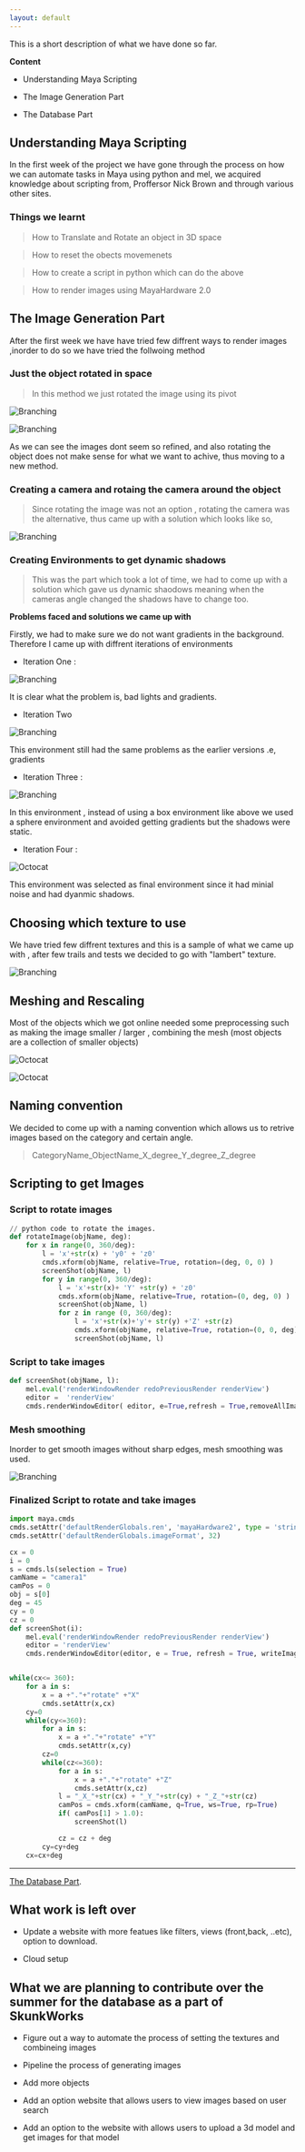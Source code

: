 ```yaml
---
layout: default
---
```



This is a short description of what we have done so far.

**Content**

*   Understanding Maya Scripting

*   The Image Generation Part

*   The Database Part



## Understanding Maya Scripting

In the first week of the project we have gone through the process on how we can automate tasks in Maya using python and mel, we acquired knowledge about scripting from, Proffersor Nick Brown and through various other sites.

### Things we learnt

> How to Translate and Rotate an object in 3D space

> How to reset the obects movemenets 

> How to create a script in python which can do the above

> How to render images using MayaHardware 2.0


## The Image Generation Part

After the first week we have have tried few diffrent ways to render images ,inorder to do so we have tried the follwoing method

### Just the object rotated in space

> In this method we just rotated the image using its pivot 

![Branching](https://raw.githubusercontent.com/Preethamalladu/DMDD-Presentation/master/chair_test_x0y0z7.jpg)


![Branching](https://raw.githubusercontent.com/Preethamalladu/DMDD-Presentation/master/chair_test_starting.jpg)

As we can see the images dont seem so refined, and also rotating the object does not make sense for what we want to achive, thus moving to a new method.

### Creating a camera and rotaing the camera around the object

> Since rotating the image was not an option , rotating the camera was the alternative, thus came up with a solution which looks like so,

![Branching](https://raw.githubusercontent.com/Preethamalladu/DMDD-Presentation/master/char_circle.PNG)

### Creating Environments to get dynamic shadows

> This was the part which took a lot of time, we had to come up with a solution which gave us dynamic shaodows meaning when the cameras angle changed the shadows have to change too.


**Problems faced and solutions we came up with**

Firstly, we had to make sure we do not want gradients in the background. Therefore I came up with diffrent iterations of environments


*   Iteration One :

![Branching](https://raw.githubusercontent.com/Preethamalladu/DMDD-Presentation/master/obj31.jpg)

It is clear what the problem is,  bad lights and gradients.

*   Iteration Two

![Branching](https://raw.githubusercontent.com/Preethamalladu/DMDD-Presentation/master/Save%20image%20faults.png)

This environment still had the same problems as the earlier versions .e, gradients


*   Iteration Three :

![Branching](https://raw.githubusercontent.com/Preethamalladu/DMDD-Presentation/master/objX0Y315Z0.jpg)

In this environment , instead of using a box environment like above we used a sphere environment and avoided getting gradients but the shadows were static. 


*   Iteration Four :

![Octocat](https://raw.githubusercontent.com/Preethamalladu/DMDD-Presentation/master/Final%202.png)

This environment was selected as final environment since it had minial noise and had dyanmic shadows.

## Choosing which texture to use

We have tried few diffrent textures and this is a sample of what we came up with , after few trails and tests we decided to go with "lambert" texture.

![Branching](https://raw.githubusercontent.com/Preethamalladu/DMDD-Presentation/master/tmpcd00148_thumb.png)

## Meshing and Rescaling

Most of the objects which we got online needed some preprocessing such as making the image smaller / larger , combining the mesh (most objects are a collection of smaller objects)

![Octocat](https://raw.githubusercontent.com/Preethamalladu/DMDD-Presentation/master/Capture.PNG)

![Octocat](https://raw.githubusercontent.com/Preethamalladu/DMDD-Presentation/master/Capture1.PNG)

## Naming convention

We decided to come up with a naming convention which allows us to retrive images based on the category and certain angle.

> CategoryName_ObjectName_X_degree_Y_degree_Z_degree


## Scripting to get Images


### Script to rotate images

```python
// python code to rotate the images.
def rotateImage(objName, deg):
    for x in range(0, 360/deg):
        l = 'x'+str(x) + 'y0' + 'z0'
        cmds.xform(objName, relative=True, rotation=(deg, 0, 0) )
        screenShot(objName, l) 
        for y in range(0, 360/deg):
            l = 'x'+str(x)+ 'Y' +str(y) + 'z0'
            cmds.xform(objName, relative=True, rotation=(0, deg, 0) ) 
            screenShot(objName, l) 
            for z in range (0, 360/deg):
                l = 'x'+str(x)+'y'+ str(y) +'Z' +str(z)
                cmds.xform(objName, relative=True, rotation=(0, 0, deg) )
                screenShot(objName, l)
```
### Script to take images

```python
def screenShot(objName, l):
    mel.eval('renderWindowRender redoPreviousRender renderView')
    editor =  'renderView'
    cmds.renderWindowEditor( editor, e=True,refresh = True,removeAllImages = True, writeImage=('path'+'awp'+str(l)), removeImage = True)
```

### Mesh smoothing 

Inorder to get smooth images without sharp edges, mesh smoothing was used.

![Branching](https://raw.githubusercontent.com/Preethamalladu/DMDD-Presentation/master/Image%20from%20iOS.jpg)


### Finalized Script to rotate and take images

```python
import maya.cmds
cmds.setAttr('defaultRenderGlobals.ren', 'mayaHardware2', type = 'string')
cmds.setAttr('defaultRenderGlobals.imageFormat', 32) 

cx = 0
i = 0
s = cmds.ls(selection = True)
camName = "camera1"
camPos = 0
obj = s[0]
deg = 45
cy = 0
cz = 0
def screenShot(i):
    mel.eval('renderWindowRender redoPreviousRender renderView')
    editor = 'renderView'
    cmds.renderWindowEditor(editor, e = True, refresh = True, writeImage = ('path' + str(i)))


while(cx<= 360):
    for a in s:
        x = a +"."+"rotate" +"X"
        cmds.setAttr(x,cx)
    cy=0
    while(cy<=360):
        for a in s:
            x = a +"."+"rotate" +"Y"
            cmds.setAttr(x,cy)
        cz=0
        while(cz<=360):
            for a in s:
                x = a +"."+"rotate" +"Z"
                cmds.setAttr(x,cz)
            l = "_X_"+str(cx) + "_Y_"+str(cy) + "_Z_"+str(cz)
            camPos = cmds.xform(camName, q=True, ws=True, rp=True)
            if( camPos[1] > 1.0):
                screenShot(l)

            cz = cz + deg
        cy=cy+deg
    cx=cx+deg

```


* * *


[The Database Part](./another-page.html).


## What work is left over

*   Update a website with more featues like filters, views (front,back, ..etc), option to download.

*   Cloud setup 



## What we are planning to contribute over the summer for the database as a part of SkunkWorks

*   Figure out a way to automate the process of setting the textures and combineing images

*   Pipeline the process of generating images

*   Add more objects 

*   Add an option website that allows users to view images based on user search

*   Add an option to the website with allows users to upload a 3d model and get images for that model

